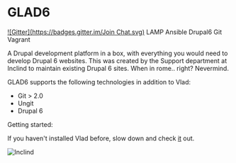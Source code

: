 GLAD6
==================================
[![Gitter](https://badges.gitter.im/Join Chat.svg)](https://gitter.im/ConnorHoehn/glad6?utm_source=badge&utm_medium=badge&utm_campaign=pr-badge&utm_content=badge)
LAMP Ansible Drupal6 Git Vagrant

A Drupal development platform in a box, with everything you would need to develop Drupal 6 websites. This was created by the Support department at Inclind to maintain existing Drupal 6 sites. When in rome.. right? Nevermind.

GLAD6 supports the following technologies in addition to Vlad:

* Git > 2.0
* Ungit
* Drupal 6


Getting started:

If you haven't installed Vlad before, slow down and check [it](https://bitbucket.org/philipnorton42/vlad) out.



![Inclind](http://inclind.com/sites/all/themes/inclind/images/layout/logo.png "Brought to you by Inclind")
